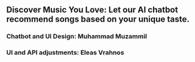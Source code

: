 ## Discover Music You Love: Let our AI chatbot recommend songs based on your unique taste.

### Chatbot and UI Design: Muhammad Muzammil
### UI and API adjustments: Eleas Vrahnos
